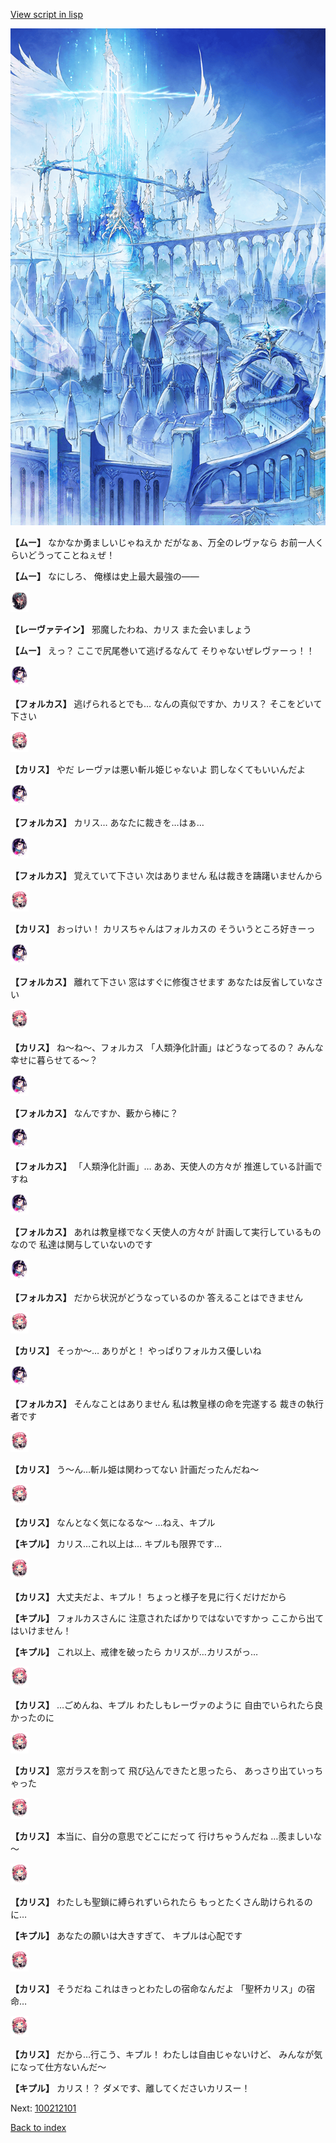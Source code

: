 [View script in lisp](../scripts/100212093.txt)

![angel_world.png](../images/backgrounds/angel_world.png)

**【ムー】**
なかなか勇ましいじゃねえか
だがなぁ、万全のレヴァなら
お前一人くらいどうってことねぇぜ！

**【ムー】**
なにしろ、
俺様は史上最大最強の――

<img src="../images/units/3100211.png" alt="3100211.png" height="34"/>

**【レーヴァテイン】**
邪魔したわね、カリス
また会いましょう

**【ムー】**
えっ？
ここで尻尾巻いて逃げるなんて
そりゃないぜレヴァーっ！！

<img src="../images/units/3301811.png" alt="3301811.png" height="34"/>

**【フォルカス】**
逃げられるとでも…
なんの真似ですか、カリス？
そこをどいて下さい

<img src="../images/units/3602511.png" alt="3602511.png" height="34"/>

**【カリス】**
やだ
レーヴァは悪い斬ル姫じゃないよ
罰しなくてもいいんだよ

<img src="../images/units/3301811.png" alt="3301811.png" height="34"/>

**【フォルカス】**
カリス…
あなたに裁きを…はぁ…

<img src="../images/units/3301811.png" alt="3301811.png" height="34"/>

**【フォルカス】**
覚えていて下さい
次はありません
私は裁きを躊躇いませんから

<img src="../images/units/3602511.png" alt="3602511.png" height="34"/>

**【カリス】**
おっけい！
カリスちゃんはフォルカスの
そういうところ好きーっ

<img src="../images/units/3301811.png" alt="3301811.png" height="34"/>

**【フォルカス】**
離れて下さい
窓はすぐに修復させます
あなたは反省していなさい

<img src="../images/units/3602511.png" alt="3602511.png" height="34"/>

**【カリス】**
ね～ね～、フォルカス
「人類浄化計画」はどうなってるの？
みんな幸せに暮らせてる～？

<img src="../images/units/3301811.png" alt="3301811.png" height="34"/>

**【フォルカス】**
なんですか、藪から棒に？

<img src="../images/units/3301811.png" alt="3301811.png" height="34"/>

**【フォルカス】**
「人類浄化計画」…
ああ、天使人の方々が
推進している計画ですね

<img src="../images/units/3301811.png" alt="3301811.png" height="34"/>

**【フォルカス】**
あれは教皇様でなく天使人の方々が
計画して実行しているものなので
私達は関与していないのです

<img src="../images/units/3301811.png" alt="3301811.png" height="34"/>

**【フォルカス】**
だから状況がどうなっているのか
答えることはできません

<img src="../images/units/3602511.png" alt="3602511.png" height="34"/>

**【カリス】**
そっか～…
ありがと！
やっぱりフォルカス優しいね

<img src="../images/units/3301811.png" alt="3301811.png" height="34"/>

**【フォルカス】**
そんなことはありません
私は教皇様の命を完遂する
裁きの執行者です

<img src="../images/units/3602511.png" alt="3602511.png" height="34"/>

**【カリス】**
う～ん…斬ル姫は関わってない
計画だったんだね～

<img src="../images/units/3602511.png" alt="3602511.png" height="34"/>

**【カリス】**
なんとなく気になるな～
…ねえ、キプル

**【キプル】**
カリス…これ以上は…
キプルも限界です…

<img src="../images/units/3602511.png" alt="3602511.png" height="34"/>

**【カリス】**
大丈夫だよ、キプル！
ちょっと様子を見に行くだけだから

**【キプル】**
フォルカスさんに
注意されたばかりではないですかっ
ここから出てはいけません！

**【キプル】**
これ以上、戒律を破ったら
カリスが…カリスがっ…

<img src="../images/units/3602511.png" alt="3602511.png" height="34"/>

**【カリス】**
…ごめんね、キプル
わたしもレーヴァのように
自由でいられたら良かったのに

<img src="../images/units/3602511.png" alt="3602511.png" height="34"/>

**【カリス】**
窓ガラスを割って
飛び込んできたと思ったら、
あっさり出ていっちゃった

<img src="../images/units/3602511.png" alt="3602511.png" height="34"/>

**【カリス】**
本当に、自分の意思でどこにだって
行けちゃうんだね
…羨ましいな～

<img src="../images/units/3602511.png" alt="3602511.png" height="34"/>

**【カリス】**
わたしも聖鎖に縛られずいられたら
もっとたくさん助けられるのに…

**【キプル】**
あなたの願いは大きすぎて、
キプルは心配です

<img src="../images/units/3602511.png" alt="3602511.png" height="34"/>

**【カリス】**
そうだね
これはきっとわたしの宿命なんだよ
「聖杯カリス」の宿命…

<img src="../images/units/3602511.png" alt="3602511.png" height="34"/>

**【カリス】**
だから…行こう、キプル！
わたしは自由じゃないけど、
みんなが気になって仕方ないんだ～

**【キプル】**
カリス！？
ダメです、離してくださいカリスー！

Next: [100212101](100212101.md)

[Back to index](index.md)
